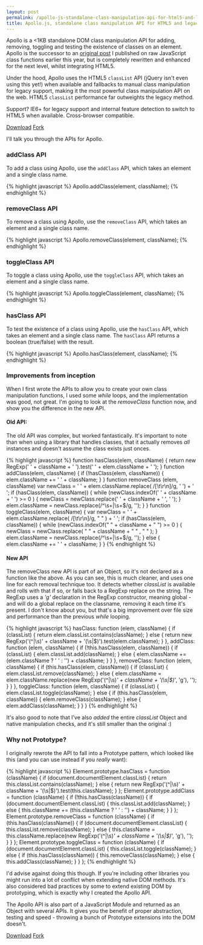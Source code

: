 ```yaml
---
layout: post
permalink: /apollo-js-standalone-class-manipulation-api-for-html5-and-legacy-dom
title: Apollo.js, standalone class manipulation API for HTML5 and legacy DOM
---
```


Apollo is a &lt;1KB standalone DOM class manipulation API for adding, removing, toggling and testing the existence of classes on an element. Apollo is the successor to an [original post](/creating-jquery-style-functions-in-javascript-hasclass-addclass-removeclass-toggleclass) I published on raw JavaScript class functions earlier this year, but is completely rewritten and enhanced for the next level, whilst integrating HTML5.

Under the hood, Apollo uses the HTML5 `classList` API (jQuery isn't even using this yet!) when available and fallbacks to manual class manipulation for legacy support, making it the most powerful class manipulation API on the web. HTML5 `classList` performance far outweights the legacy method.

Support? IE6+ for legacy support and internal feature detection to switch to HTML5 when available. Cross-browser compatible.

<div class="download-box">
  <a href="//github.com/toddmotto/apollo/archive/master.zip" onclick="_gaq.push(['_trackEvent', 'Click', 'Download apollo', 'Download apollo']);">Download</a>
  <a href="//github.com/toddmotto/apollo" onclick="_gaq.push(['_trackEvent', 'Click', 'Fork apollo', 'apollo Fork']);">Fork</a>
</div>

I'll talk you through the APIs for Apollo.

### addClass API
To add a class using Apollo, use the `addClass` API, which takes an element and a single class name.

{% highlight javascript %}
Apollo.addClass(element, className);
{% endhighlight %}

### removeClass API
To remove a class using Apollo, use the `removeClass` API, which takes an element and a single class name.

{% highlight javascript %}
Apollo.removeClass(element, className);
{% endhighlight %}

### toggleClass API
To toggle a class using Apollo, use the `toggleClass` API, which takes an element and a single class name.

{% highlight javascript %}
Apollo.toggleClass(element, className);
{% endhighlight %}

### hasClass API
To test the existence of a class using Apollo, use the `hasClass` API, which takes an element and a single class name. The `hasClass` API returns a boolean (true/false) with the result.

{% highlight javascript %}
Apollo.hasClass(element, className);
{% endhighlight %}

### Improvements from inception
When I first wrote the APIs to allow you to create your own class manipulation functions, I used some _while_ loops, and the implementation was good, not great. I'm going to look at the _removeClass_ function now, and show you the difference in the new API.

#### Old API:
The old API was complex, but worked fantastically. It's important to note than when using a library that handles classes, that it actually removes _all_ instances and doesn't assume the class exists just onces.

{% highlight javascript %}
function hasClass(elem, className) {
  return new RegExp(' ' + className + ' ').test(' ' + elem.className + ' ');
}
function addClass(elem, className) {
    if (!hasClass(elem, className)) {
      elem.className += ' ' + className;
    }
}
function removeClass (elem, className) 
  var newClass = ' ' + elem.className.replace( /[\t\r\n]/g, ' ') + ' ';
  if (hasClass(elem, className)) {
    while (newClass.indexOf(' ' + className + ' ') >= 0 ) {
      newClass = newClass.replace(' ' + className + ' ', ' ');
    }
    elem.className = newClass.replace(/^\s+|\s+$/g, '');
  }
}
function toggleClass(elem, className) {
  var newClass = ' ' + elem.className.replace( /[\t\r\n]/g, " " ) + ' ';
    if (hasClass(elem, className)) {
        while (newClass.indexOf(" " + className + " ") >= 0 ) {
            newClass = newClass.replace( " " + className + " " , " " );
        }
        elem.className = newClass.replace(/^\s+|\s+$/g, '');
    } else {
        elem.className += ' ' + className;
    }
}
{% endhighlight %}

#### New API
The removeClass new API is part of an Object, so it's not declared as a function like the above. As you can see, this is much cleaner, and uses one line for each removal technique too. It detects whether _classList_ is available and rolls with that if so, or falls back to a RegExp replace on the string. The RegExp uses a _'g'_ declaration in the RegExp constructor, meaning global - and will do a global replace on the classname, removing it each time it's present. I don't know about you, but that's a big improvement over file size and performance than the previous _while_ looping.

{% highlight javascript %}
hasClass: function (elem, className) {
  if (classList) {
    return elem.classList.contains(className);
  } else {
    return new RegExp('(^|\\s)' + className + '(\\s|$)').test(elem.className);
  }
},
addClass: function (elem, className) {
  if (!this.hasClass(elem, className)) {
    if (classList) {
      elem.classList.add(className);
    } else {
      elem.className += (elem.className ? ' ' : '') + className;
    }
  }
},
removeClass: function (elem, className) {
  if (this.hasClass(elem, className)) {
    if (classList) {
      elem.classList.remove(className);
    } else {
      elem.className = elem.className.replace(new RegExp('(^|\\s)*' + className + '(\\s|$)*', 'g'), '');
    }
  }
},
toggleClass: function (elem, className) {
  if (classList) {
    elem.classList.toggle(className);
  } else {
    if (this.hasClass(elem, className)) {
      elem.removeClass(className);
    } else {
      elem.addClass(className);
    }
  }
}
{% endhighlight %}

It's also good to note that I've also _added_ the entire _classList_ Object and native manipulation checks, and it's still smaller than the original :)

### Why not Prototype?
I originally rewrote the API to fall into a Prototype pattern, which looked like this (and you can use instead if you _really_ want):

{% highlight javascript %}
Element.prototype.hasClass = function (className) {
    if (document.documentElement.classList) {
        return this.classList.contains(className);
    } else {
        return new RegExp('(^|\\s)' + className + '(\\s|$)').test(this.className);
    }
};
Element.prototype.addClass = function (className) {
    if (!this.hasClass(className)) {
        if (document.documentElement.classList) {
            this.classList.add(className);
        } else {
           this.className += (this.className ? ' ' : '') + className;
        }
    }
};
Element.prototype.removeClass = function (className) {
    if (this.hasClass(className)) {
        if (document.documentElement.classList) {
            this.classList.remove(className);
        } else {
            this.className = this.className.replace(new RegExp('(^|\\s)*' + className + '(\\s|$)*', 'g'), '');
        }
    }
};
Element.prototype.toggleClass = function (className) {
    if (document.documentElement.classList) {
        this.classList.toggle(className);
    } else {
        if (this.hasClass(className)) {
            this.removeClass(className);
        } else {
            this.addClass(className);
        }
    }
};
{% endhighlight %}

I'd advise against doing this though. If you're including other libraries you might run into a lot of conflict when extending native DOM methods. It's also considered bad practices by some to extend existing DOM by prototyping, which is exactly why I created the Apollo API.

The Apollo API is also part of a JavaScript Module and returned as an Object with several APIs. It gives you the benefit of proper abstraction, testing and speed - throwing a bunch of Prototype extensions into the DOM doesn't.

<div class="download-box">
  <a href="//github.com/toddmotto/apollo/archive/master.zip" onclick="_gaq.push(['_trackEvent', 'Click', 'Download apollo', 'Download apollo']);">Download</a>
  <a href="//github.com/toddmotto/apollo" onclick="_gaq.push(['_trackEvent', 'Click', 'Fork apollo', 'apollo Fork']);">Fork</a>
</div>

